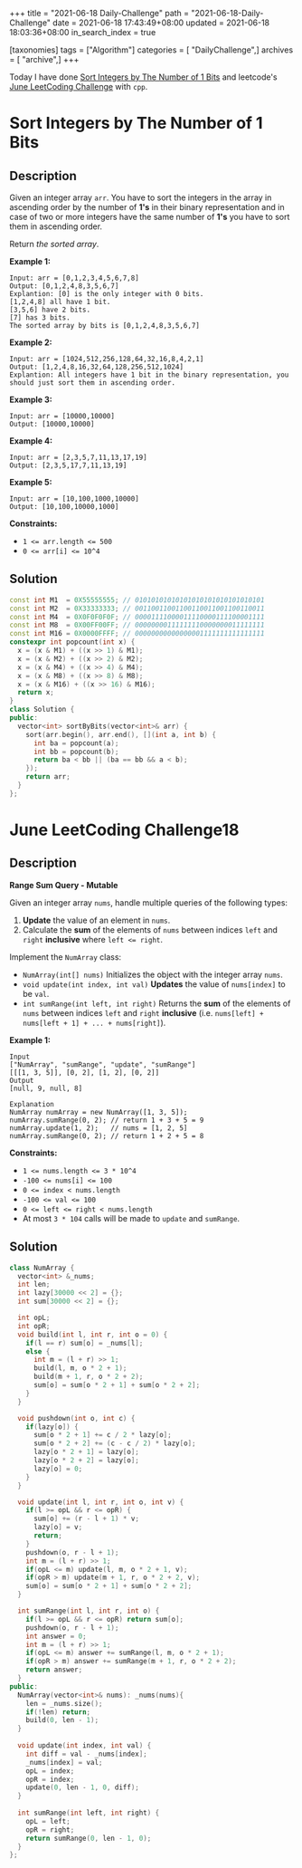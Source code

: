 +++
title = "2021-06-18 Daily-Challenge"
path = "2021-06-18-Daily-Challenge"
date = 2021-06-18 17:43:49+08:00
updated = 2021-06-18 18:03:36+08:00
in_search_index = true

[taxonomies]
tags = ["Algorithm"]
categories = [ "DailyChallenge",]
archives = [ "archive",]
+++

Today I have done [Sort Integers by The Number of 1 Bits](https://leetcode.com/problems/sort-integers-by-the-number-of-1-bits/description/) and leetcode's [June LeetCoding Challenge](https://leetcode.com/explore/challenge/card/june-leetcoding-challenge-2021/605/week-3-june-15th-june-21st/3783/) with `cpp`.

<!-- more -->

# Sort Integers by The Number of 1 Bits

## Description

Given an integer array `arr`. You have to sort the integers in the array in ascending order by the number of **1's** in their binary representation and in case of two or more integers have the same number of **1's** you have to sort them in ascending order.

Return *the sorted array*.

 

**Example 1:**

```
Input: arr = [0,1,2,3,4,5,6,7,8]
Output: [0,1,2,4,8,3,5,6,7]
Explantion: [0] is the only integer with 0 bits.
[1,2,4,8] all have 1 bit.
[3,5,6] have 2 bits.
[7] has 3 bits.
The sorted array by bits is [0,1,2,4,8,3,5,6,7]
```

**Example 2:**

```
Input: arr = [1024,512,256,128,64,32,16,8,4,2,1]
Output: [1,2,4,8,16,32,64,128,256,512,1024]
Explantion: All integers have 1 bit in the binary representation, you should just sort them in ascending order.
```

**Example 3:**

```
Input: arr = [10000,10000]
Output: [10000,10000]
```

**Example 4:**

```
Input: arr = [2,3,5,7,11,13,17,19]
Output: [2,3,5,17,7,11,13,19]
```

**Example 5:**

```
Input: arr = [10,100,1000,10000]
Output: [10,100,10000,1000]
```

 

**Constraints:**

- `1 <= arr.length <= 500`
- `0 <= arr[i] <= 10^4`

## Solution

``` cpp
const int M1  = 0X55555555; // 01010101010101010101010101010101
const int M2  = 0X33333333; // 00110011001100110011001100110011
const int M4  = 0X0F0F0F0F; // 00001111000011110000111100001111
const int M8  = 0X00FF00FF; // 00000000111111110000000011111111
const int M16 = 0X0000FFFF; // 00000000000000001111111111111111
constexpr int popcount(int x) { 
  x = (x & M1) + ((x >> 1) & M1);
  x = (x & M2) + ((x >> 2) & M2);
  x = (x & M4) + ((x >> 4) & M4);
  x = (x & M8) + ((x >> 8) & M8);
  x = (x & M16) + ((x >> 16) & M16);
  return x;
}
class Solution {
public:
  vector<int> sortByBits(vector<int>& arr) {
    sort(arr.begin(), arr.end(), [](int a, int b) {
      int ba = popcount(a);
      int bb = popcount(b);
      return ba < bb || (ba == bb && a < b); 
    });
    return arr;
  }
};
```

# June LeetCoding Challenge18

## Description

**Range Sum Query - Mutable**

Given an integer array `nums`, handle multiple queries of the following types:

1. **Update** the value of an element in `nums`.
2. Calculate the **sum** of the elements of `nums` between indices `left` and `right` **inclusive** where `left <= right`.

Implement the `NumArray` class:

- `NumArray(int[] nums)` Initializes the object with the integer array `nums`.
- `void update(int index, int val)` **Updates** the value of `nums[index]` to be `val`.
- `int sumRange(int left, int right)` Returns the **sum** of the elements of `nums` between indices `left` and `right` **inclusive** (i.e. `nums[left] + nums[left + 1] + ... + nums[right]`).

 

**Example 1:**

```
Input
["NumArray", "sumRange", "update", "sumRange"]
[[[1, 3, 5]], [0, 2], [1, 2], [0, 2]]
Output
[null, 9, null, 8]

Explanation
NumArray numArray = new NumArray([1, 3, 5]);
numArray.sumRange(0, 2); // return 1 + 3 + 5 = 9
numArray.update(1, 2);   // nums = [1, 2, 5]
numArray.sumRange(0, 2); // return 1 + 2 + 5 = 8
```

 

**Constraints:**

- `1 <= nums.length <= 3 * 10^4`
- `-100 <= nums[i] <= 100`
- `0 <= index < nums.length`
- `-100 <= val <= 100`
- `0 <= left <= right < nums.length`
- At most `3 * 104` calls will be made to `update` and `sumRange`.

## Solution

``` cpp
class NumArray {
  vector<int> &_nums;
  int len;
  int lazy[30000 << 2] = {};
  int sum[30000 << 2] = {};

  int opL;
  int opR;
  void build(int l, int r, int o = 0) {
    if(l == r) sum[o] = _nums[l];
    else {
      int m = (l + r) >> 1;
      build(l, m, o * 2 + 1);
      build(m + 1, r, o * 2 + 2);
      sum[o] = sum[o * 2 + 1] + sum[o * 2 + 2];
    }
  }

  void pushdown(int o, int c) {
    if(lazy[o]) {
      sum[o * 2 + 1] += c / 2 * lazy[o];
      sum[o * 2 + 2] += (c - c / 2) * lazy[o];
      lazy[o * 2 + 1] = lazy[o];
      lazy[o * 2 + 2] = lazy[o];
      lazy[o] = 0;
    }
  }

  void update(int l, int r, int o, int v) {
    if(l >= opL && r <= opR) {
      sum[o] += (r - l + 1) * v;
      lazy[o] = v;
      return;
    }
    pushdown(o, r - l + 1);
    int m = (l + r) >> 1;
    if(opL <= m) update(l, m, o * 2 + 1, v);
    if(opR > m) update(m + 1, r, o * 2 + 2, v);
    sum[o] = sum[o * 2 + 1] + sum[o * 2 + 2];
  }

  int sumRange(int l, int r, int o) {
    if(l >= opL && r <= opR) return sum[o];
    pushdown(o, r - l + 1);
    int answer = 0;
    int m = (l + r) >> 1;
    if(opL <= m) answer += sumRange(l, m, o * 2 + 1);
    if(opR > m) answer += sumRange(m + 1, r, o * 2 + 2);
    return answer;
  }
public:
  NumArray(vector<int>& nums): _nums(nums){
    len = _nums.size();
    if(!len) return;
    build(0, len - 1);
  }
  
  void update(int index, int val) {
    int diff = val - _nums[index];
    _nums[index] = val;
    opL = index;
    opR = index;
    update(0, len - 1, 0, diff);
  }
  
  int sumRange(int left, int right) {
    opL = left;
    opR = right;
    return sumRange(0, len - 1, 0);
  }
};
```
